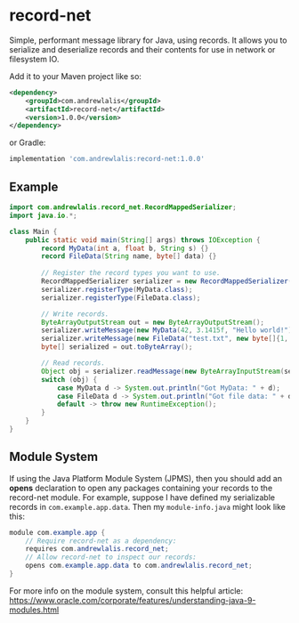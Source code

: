 # record-net
Simple, performant message library for Java, using records. It allows you to
serialize and deserialize records and their contents for use in network or
filesystem IO.

Add it to your Maven project like so:
```xml
<dependency>
    <groupId>com.andrewlalis</groupId>
    <artifactId>record-net</artifactId>
    <version>1.0.0</version>
</dependency>
```
or Gradle:
```groovy
implementation 'com.andrewlalis:record-net:1.0.0'
```

## Example

```java
import com.andrewlalis.record_net.RecordMappedSerializer;
import java.io.*;

class Main {
    public static void main(String[] args) throws IOException {
        record MyData(int a, float b, String s) {}
        record FileData(String name, byte[] data) {}
        
        // Register the record types you want to use.
        RecordMappedSerializer serializer = new RecordMappedSerializer();
        serializer.registerType(MyData.class);
        serializer.registerType(FileData.class);

        // Write records.
        ByteArrayOutputStream out = new ByteArrayOutputStream();
        serializer.writeMessage(new MyData(42, 3.1415f, "Hello world!"), out);
        serializer.writeMessage(new FileData("test.txt", new byte[]{1, 2, 3, 4}), out);
        byte[] serialized = out.toByteArray();

        // Read records.
        Object obj = serializer.readMessage(new ByteArrayInputStream(serialized));
        switch (obj) {
            case MyData d -> System.out.println("Got MyData: " + d);
            case FileData d -> System.out.println("Got file data: " + d);
            default -> throw new RuntimeException();
        }
    }
}
```

## Module System
If using the Java Platform Module System (JPMS), then you should add an
**opens** declaration to open any packages containing your records to the
record-net module. For example, suppose I have defined my serializable
records in `com.example.app.data`. Then my `module-info.java` might look like this:

```java
module com.example.app {
    // Require record-net as a dependency:
    requires com.andrewlalis.record_net;
    // Allow record-net to inspect our records:
    opens com.example.app.data to com.andrewlalis.record_net;
}
```

For more info on the module system, consult this helpful article:
https://www.oracle.com/corporate/features/understanding-java-9-modules.html
